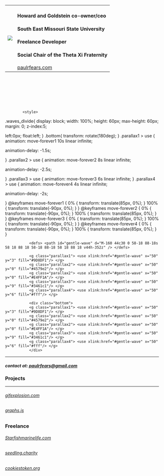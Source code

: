 <table>
  <tr>
  <td>
    <img src="https://user-images.githubusercontent.com/25472414/137795875-f575e6b2-c3f5-4ebb-b21e-1ab1aa411f78.gif"/>
  </td>
  <td>
    <h4>Howard and Goldstein co-owner/ceo</h4>
    <h4>South East Missouri State University</h4>
    <h4>Freelance Developer</h4>
    <h4>Social Chair of the Theta Xi Fraternity</h4>
    <a href="paulrfears.com">paulrfears.com</a>
  </td>
 </tr>
</table>



<svg class="waves_divide" viewBox="0 24 150 28 " preserveAspectRatio="none" id="top_wave" xmlns="http://www.w3.org/2000/svg" xmlns:xlink="http://www.w3.org/1999/xlink">

		
			<style>
.waves_divide{
  display: block;
  width: 100%;
  height: 60px;
  max-height: 60px;
  margin: 0;
  z-index:5;
  
  
  left:0px;
  float:left;
}
.bottom{
    transform: rotate(180deg);
}
.parallax1 > use {
  animation: move-forever1 10s linear infinite;
  
  
  animation-delay: -1.5s;
  
}
.parallax2 > use {
  animation: move-forever2 8s linear infinite;
  
  animation-delay: -2.5s;
  
}
.parallax3 > use {
  animation: move-forever3 6s linear infinite;
}
.parallax4 > use {
  animation: move-forever4 4s linear infinite;
  
  animation-delay: -2s;
  
}
@keyframes move-forever1 {
  0% {
    transform: translate(85px, 0%);
  }
  100% {
    transform: translate(-90px, 0%);
  }
}
@keyframes move-forever2 {
  0% {
    transform: translate(-90px, 0%);
  }
  100% {
    transform: translate(85px, 0%);
  }
}
@keyframes move-forever3 {
  0% {
    transform: translate(85px, 0%);
  }
  100% {
    transform: translate(-90px, 0%);
  }
}
@keyframes move-forever4 {
  0% {
    transform: translate(-90px, 0%);
  }
  100% {
    transform: translate(85px, 0%);
  }
}
			</style>
			
		       
               <defs> <path id="gentle-wave" d="M-160 44c30 0 58-18 88-18s 58 18 88 18 58-18 88-18 58 18 88 18 v44h-352z" /> </defs> 
               
               <g class="parallax1"> <use xlink:href="#gentle-wave" x="50" y="3" fill="#9D8DF1"/> </g> 
               <g class="parallax2"> <use xlink:href="#gentle-wave" x="50" y="0" fill="#4579e2"/> </g> 
               <g class="parallax2"> <use xlink:href="#gentle-wave" x="50" y="0" fill="#E4FF1A"/> </g> 
               <g class="parallax3"> <use xlink:href="#gentle-wave" x="50" y="9" fill="#3461c1"/> </g> 
               <g class="parallax4"> <use xlink:href="#gentle-wave" x="50" y="6" fill="#fff"/> </g> 
               
               <div class="bottom">
               <g class="parallax1"> <use xlink:href="#gentle-wave" x="50" y="3" fill="#9D8DF1"/> </g> 
               <g class="parallax2"> <use xlink:href="#gentle-wave" x="50" y="0" fill="#4579e2"/> </g> 
               <g class="parallax2"> <use xlink:href="#gentle-wave" x="50" y="0" fill="#E4FF1A"/> </g> 
               <g class="parallax3"> <use xlink:href="#gentle-wave" x="50" y="9" fill="#3461c1"/> </g> 
               <g class="parallax4"> <use xlink:href="#gentle-wave" x="50" y="6" fill="#fff"/> </g>               
               </div>
               

</svg>




---
##### contact at: paulrfears@gmail.com
### Projects
---
###### [gifexplosion.com](https://gifexplosion.com)
###### [graphs.js](https://paulfears.github.io/Graphs/)

### Freelance
###### [Starfishmarinelife.com](https://starfishmarinelife.com/)
###### [seedling.charity](https://seedling.charity/)
###### [cookiestoken.org](https://cookiestoken.org/)



<!--
**paulfears/paulfears** is a ✨ _special_ ✨ repository because its `README.md` (this file) appears on your GitHub profile.

Here are some ideas to get you started:

- 🔭 I’m currently working on ...
- 🌱 I’m currently learning ...
- 👯 I’m looking to collaborate on ...
- 🤔 I’m looking for help with ...
- 💬 Ask me about ...
- 📫 How to reach me: ...
- 😄 Pronouns: ...
- ⚡ Fun fact: ...
-->
